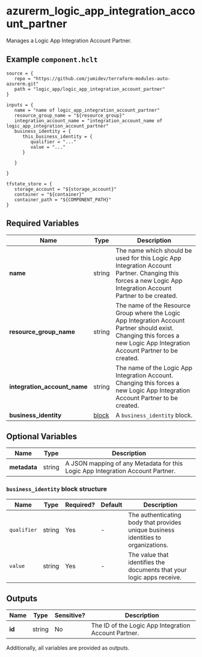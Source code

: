 # azurerm_logic_app_integration_account_partner

Manages a Logic App Integration Account Partner.

## Example `component.hclt`

```hcl
source = {
   repo = "https://github.com/jumidev/terraform-modules-auto-azurerm.git"   
   path = "logic_app/logic_app_integration_account_partner"   
}

inputs = {
   name = "name of logic_app_integration_account_partner"   
   resource_group_name = "${resource_group}"   
   integration_account_name = "integration_account_name of logic_app_integration_account_partner"   
   business_identity = {
      this_business_identity = {
         qualifier = "..."         
         value = "..."         
      }
      
   }
   
}

tfstate_store = {
   storage_account = "${storage_account}"   
   container = "${container}"   
   container_path = "${COMPONENT_PATH}"   
}

```

## Required Variables

| Name | Type |  Description |
| ---- | --------- |  ----------- |
| **name** | string |  The name which should be used for this Logic App Integration Account Partner. Changing this forces a new Logic App Integration Account Partner to be created. | 
| **resource_group_name** | string |  The name of the Resource Group where the Logic App Integration Account Partner should exist. Changing this forces a new Logic App Integration Account Partner to be created. | 
| **integration_account_name** | string |  The name of the Logic App Integration Account. Changing this forces a new Logic App Integration Account Partner to be created. | 
| **business_identity** | [block](#business_identity-block-structure) |  A `business_identity` block. | 

## Optional Variables

| Name | Type |  Description |
| ---- | --------- |  ----------- |
| **metadata** | string |  A JSON mapping of any Metadata for this Logic App Integration Account Partner. | 

### `business_identity` block structure

| Name | Type | Required? | Default | Description |
| ---- | ---- | --------- | ------- | ----------- |
| `qualifier` | string | Yes | - | The authenticating body that provides unique business identities to organizations. |
| `value` | string | Yes | - | The value that identifies the documents that your logic apps receive. |



## Outputs

| Name | Type | Sensitive? | Description |
| ---- | ---- | --------- | --------- |
| **id** | string | No  | The ID of the Logic App Integration Account Partner. | 

Additionally, all variables are provided as outputs.
